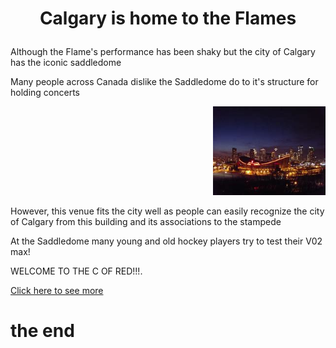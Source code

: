 <H1><p style="text-align: center;"> Calgary is home to the Flames
</p></H1>

<p>Although the Flame's performance has been shaky but the city of Calgary has the iconic saddledome</p>

<p>Many people across Canada dislike the Saddledome do to it's structure for holding concerts</p>

<p align="right">
  <img src=PICTURES/Calgaryskyline.jpg alt="commons.wikimedia.org" width="180"/>
</p>

<p>However, this venue fits the city well as people can easily recognize the city of Calgary from this building and its associations to the stampede</p>

<p>At the Saddledome many young and old hockey players try to test their V02 max!</p>

<span style="colour:red;">WELCOME TO THE C OF RED!!!.</span>

[Click here to see more](PICTURES/OIP.jfif)

</body>
</html>
<h1> the end </h1>
